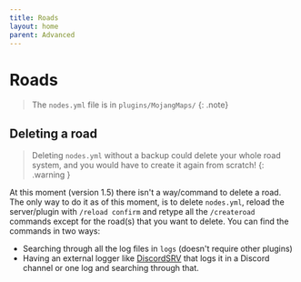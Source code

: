 ```yaml
---
title: Roads
layout: home
parent: Advanced
---
```


# Roads
> The `nodes.yml` file is in `plugins/MojangMaps/`
{: .note}

## Deleting a road
> Deleting `nodes.yml` without a backup could delete your whole road system, and you would have to create it again from scratch!
{: .warning }

At this moment (version 1.5) there isn't a way/command to delete a road. The only way to do it as of this moment, is to delete `nodes.yml`, reload the server/plugin with `/reload confirm` and retype all the `/createroad` commands except for the road(s) that you want to delete. You can find the commands in two ways:
- Searching through all the log files in `logs` (doesn't require other plugins)
- Having an external logger like [DiscordSRV] that logs it in a Discord channel or one log and searching through that.

[DiscordSRV]: https://github.com/DiscordSRV/DiscordSRV